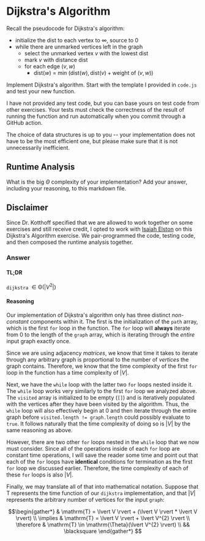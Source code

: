 # Dijkstra's Algorithm

Recall the pseudocode for Dijkstra's algorithm:
- initialize the dist to each vertex to $\infty$, source to 0
- while there are unmarked vertices left in the graph
    - select the unmarked vertex $v$ with the lowest dist
    - mark $v$ with distance dist
    - for each edge $(v,w)$
        - dist($w$) = min $\left(\textrm{dist}(w), \textrm{dist}(v) + \textrm{weight of }(v, w)\right)$

Implement Dijkstra's algorithm. Start with the template I provided in `code.js` and test your new function.

I have not provided any test code, but you can base yours on test code from other exercises. Your tests must check the correctness of the result of running the function and run automatically when you commit through a GitHub action.

The choice of data structures is up to you -- your implementation does not have to be the most efficient one, but please make sure that it is not unnecessarily
inefficient.

## Runtime Analysis

What is the big $\Theta$ complexity of your implementation? Add your answer, including your reasoning, to this markdown file.

## Disclaimer

Since Dr. Kotthoff specified that we are allowed to work together on some exercises and still receive credit, I opted to work with [Isaiah Elston](https://github.com/isaiah-elston) on this Dijkstra's Algorithm exercise. We pair-programmed the code, testing code, and then composed the runtime analysis together. 

### Answer

#### TL;DR
`dijkstra` $\in \mathrm{\Theta}(\vert V^{2} \rvert)$

#### Reasoning

Our implementation of Dijkstra's algorithm only has three distinct *non-constant* components within it. The first is the initialization of the `path` array, which is the first `for` loop in the function. The `for` loop will **always** iterate from $0$ to the length of the `graph` array, which is iterating through the *entire* input graph exactly once. 

Since we are using adjacency *matrices*, we know that time it takes to iterate through any arbitrary graph is proportional to the number of *vertices* the graph contains. Therefore, we know that the time complexity of the first `for` loop in the function has a time complexity of $\vert V \rvert$.

Next, we have the `while` loop with the latter two `for` loops nested inside it. The `while` loop works very similarly to the first `for` loop we analyzed above. The `visited` array is initialized to be empty (`[]`) and is iteratively populated with the vertices after they have been visited by the algorithm. Thus, the `while` loop will also effectively begin at $0$ and then iterate through the entire graph before `visited.length != graph.length` could possibly evaluate to `true`. It follows naturally that the time complexity of doing so is $\vert V \rvert$ by the same reasoning as above.

However, there are two other `for` loops nested in the `while` loop that we now must consider. Since all of the operations inside of each `for` loop are constant time operations, I will save the reader some time and point out that each of the `for` loops have **identical** conditions for termination as the first `for` loop we discussed earlier. Therefore, the time complexity of each of these `for` loops is also $\vert V \rvert$. 

Finally, we may translate all of that into mathematical notation. Suppose that $\mathrm{T}$ represents the time function of our `dijkstra` implementation, and that $\lvert V \rvert$ represents the arbitrary number of vertices for the input `graph`:

$$\begin{gather*}
& \mathrm{T}  = \lvert V \rvert + (\lvert V \rvert *  \lvert V \rvert) \\
\implies & \mathrm{T} = \lvert V \rvert + \lvert V^{2} \rvert \\
\therefore & \mathrm{T} \in \mathrm{\Theta}(\lvert V^{2} \rvert) \\
&& \blacksquare
\end{gather*}
$$
